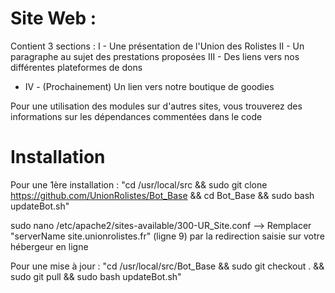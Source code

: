 # Site Web :
Contient 3 sections : 
I - Une présentation de l'Union des Rolistes
II - Un paragraphe au sujet des prestations proposées
III - Des liens vers nos différentes plateformes de dons
+ IV - (Prochainement) Un lien vers notre boutique de goodies

Pour une utilisation des modules sur d'autres sites, vous trouverez des informations sur les dépendances commentées dans le code


# Installation
Pour une 1ère installation : 
"cd /usr/local/src && sudo git clone https://github.com/UnionRolistes/Bot_Base && cd Bot_Base && sudo bash updateBot.sh"

sudo nano /etc/apache2/sites-available/300-UR_Site.conf --> Remplacer "serverName site.unionrolistes.fr" (ligne 9) par la redirection saisie sur votre hébergeur en ligne


Pour une mise à jour :
"cd /usr/local/src/Bot_Base && sudo git checkout . && sudo git pull && sudo bash updateBot.sh"